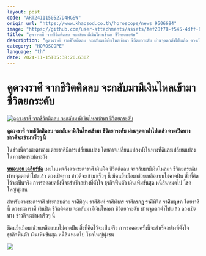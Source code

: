 ```yaml
---
layout: post
code: "ART2411150527D4HGSW"
origin_url: "https://www.khaosod.co.th/horoscope/news_9506684"
image: "https://github.com/user-attachments/assets/fef28f78-f545-4dff-83b0-c4c3cca90255"
title: "ดูดวงราศี จากชีวิตติดลบ จะกลับมามีเงินไหลเข้ามา ชีวิตยกระดับ"
description: "ดูดวงราศี จากชีวิตติดลบ จะกลับมามีเงินไหลเข้ามา ชีวิตยกระดับ ผ่านจุดตกต่ำไปแเล้ว ดวงเปิดทาง ข่าวดีจะเข้ามาเร็วๆ นี้"
category: "HOROSCOPE"
language: "th"
date: 2024-11-15T05:38:20.630Z
---
```


# ดูดวงราศี จากชีวิตติดลบ จะกลับมามีเงินไหลเข้ามา ชีวิตยกระดับ

[![ดูดวงราศี จากชีวิตติดลบ จะกลับมามีเงินไหลเข้ามา ชีวิตยกระดับ](https://www.khaosod.co.th/wpapp/uploads/2024/11/horoscop-1.jpg "ดูดวงราศี จากชีวิตติดลบ จะกลับมามีเงินไหลเข้ามา ชีวิตยกระดับ")](https://www.khaosod.co.th/wpapp/uploads/2024/11/horoscop-1.jpg)

**ดูดวงราศี จากชีวิตติดลบ จะกลับมามีเงินไหลเข้ามา ชีวิตยกระดับ ผ่านจุดตกต่ำไปแเล้ว ดวงเปิดทาง ข่าวดีจะเข้ามาเร็วๆ นี้**

ในช่วงนี้ดวงชะตาของแต่ละราศีมีการเปลี่ยนแปลง โดยอาจเปลี่ยนแปลงทั้งในทางที่ดีและเปลี่ยนแปลงในทางต้องระมัดระวัง

[**หมอบอย เคลียร์ชัด**](https://www.facebook.com/photo.php?fbid=1084427463474633&set=pb.100057221688922.-2207520000&type=3) เผยในเพจถึงดวงชะตาราศี เงินฝืด ชีวิตติดลบ จะกลับมามีเงินไหลมา ชีวิตยกระดับ ผ่านจุดตกต่ำไปแเล้ว ดวงเปิดทาง ข่าวดีจะเข้ามาเร็วๆ นี้ มีคนยื่นมือมาช่วยเหลือแบบไม่คาดฝัน สิ่งที่คิดไว้จะเป็นจริง การรอคอยครั้งนี้จะสำเร็จอย่างที่ตั้งใจ ธุรกิจฟื้นตัว เงินเพิ่มขั้นสุด หนี้สินหมดไป โชคใหญ่พุ่งชน

สำหรับดวงชะตาราศี ประกอบด้วย ราศีมิถุน ราศีสิงห์ ราศีมังกร ราศีกรกฎ ราศีพิจิก ราศีพฤษภ โดยราศีนี้ ดวงชะตาราศี เงินฝืด ชีวิตติดลบ จะกลับมามีเงินไหลมา ชีวิตยกระดับ ผ่านจุดตกต่ำไปแเล้ว ดวงเปิดทาง ข่าวดีจะเข้ามาเร็วๆ นี้

มีคนยื่นมือมาช่วยเหลือแบบไม่คาดฝัน สิ่งที่คิดไว้จะเป็นจริง การรอคอยครั้งนี้จะสำเร็จอย่างที่ตั้งใจ ธุรกิจฟื้นตัว เงินเพิ่มขั้นสุด หนี้สินหมดไป โชคใหญ่พุ่งชน

[![](https://www.khaosod.co.th/wpapp/uploads/2024/11/horoscop-1548.jpg)](https://www.khaosod.co.th/wpapp/uploads/2024/11/horoscop-1548.jpg)